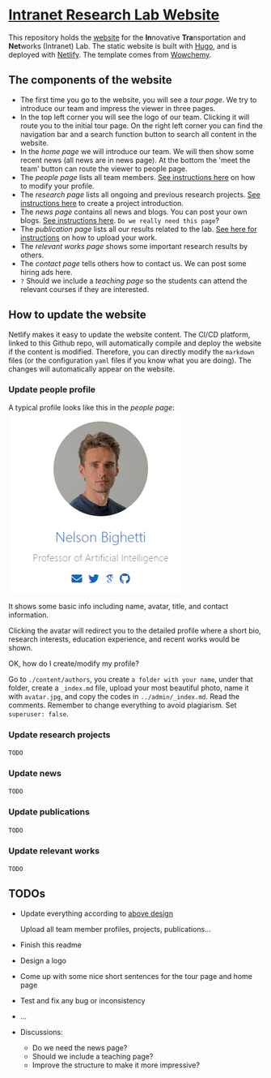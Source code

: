 # [Intranet Research Lab Website](https://intranetlab.netlify.app/)

This repository holds the [website](https://intranetlab.netlify.app/) for the **In**novative **Tra**nsportation and **Net**works (Intranet) Lab. The static website is built with [Hugo](https://github.com/gohugoio/hugo), and is deployed with [Netlify](https://www.netlify.com/). The template comes from [Wowchemy](https://wowchemy.com). 

## The components of the website
- The first time you go to the website, you will see a *tour page*. We try to introduce our team and impress the viewer in three pages. 
- In the top left corner you will see the logo of our team. Clicking it will route you to the initial tour page. On the right left corner you can find the navigation bar and a search function button to search all content in the website.
- In the *home page* we will introduce our team. We will then show some recent news (all news are in news page). At the bottom the 'meet the team' button can route the viewer to people page. 
- The *people page* lists all team members. [See instructions here](#update-people-profile) on how to modify your profile.
- The *research page* lists all ongoing and previous research projects. [See instructions here](#update-research-projects) to create a project introduction.
- The *news page* contains all news and blogs. You can post your own blogs. [See instructions here](#update-news). `Do we really need this page`?
- The *publication page* lists all our results related to the lab. [See here for instructions](#update-publications) on how to upload your work.
- The *relevant works page* shows some important research results by others. 
- The *contact page* tells others how to contact us. We can post some hiring ads here.
- `?` Should we include a *teaching page* so the students can attend the relevant courses if they are interested. 

## How to update the website
Netlify makes it easy to update the website content. The CI/CD platform, linked to this Github repo, will automatically compile and deploy the website if the content is modified. Therefore, you can directly modify the `markdown` files (or the configuration `yaml` files if you know what you are doing). The changes will automatically appear on the website.

### Update people profile

A typical profile looks like this in the *people page*:
![profile](./images/profile.png)

It shows some basic info including name, avatar, title, and contact information.

Clicking the avatar will redirect you to the detailed profile where a short bio, research interests, education experience, and recent works would be shown.

OK, how do I create/modify my profile?

Go to `./content/authors`, you create `a folder with your name`, under that folder, create a `_index.md` file, upload your most beautiful photo, name it with `avatar.jpg`, and copy the codes in `../admin/_index.md`. Read the comments. Remember to change everything to avoid plagiarism. Set `superuser: false`.

### Update research projects

`TODO`

### Update news

`TODO`

### Update publications

`TODO`

### Update relevant works

`TODO`

## TODOs
-  Update everything according to [above design](#the-components-of-the-website)

    Upload all team member profiles, projects, publications...

- Finish this readme
- Design a logo
- Come up with some nice short sentences for the tour page and home page
- Test and fix any bug or inconsistency
- ...
- Discussions:
  - Do we need the news page?
  - Should we include a teaching page?
  - Improve the structure to make it more impressive?